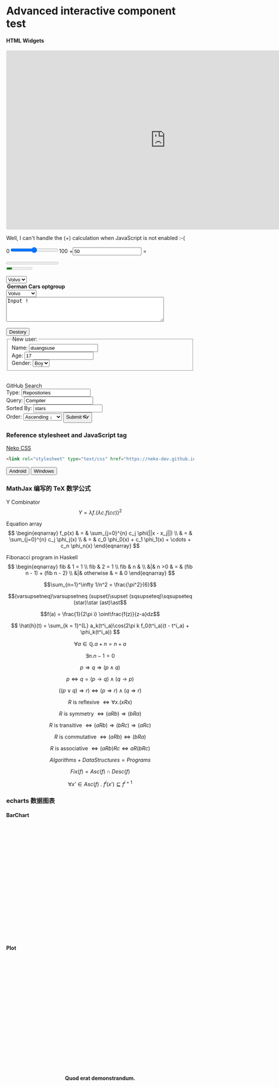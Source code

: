 # Advanced interactive component test

#### HTML Widgets

<noframes>Well, missing a embed from YouTube, right<br></noframes>

<iframe width="853" height="480" src="https://www.youtube.com/embed/2MsN8gpT6jY" frameborder="0" allow="accelerometer; autoplay; encrypted-media; gyroscope; picture-in-picture" allowfullscreen></iframe>

<noscript>Well, I can't handle the (+) calculation when JavaScript is not enabled :-(<br></noscript>

<form oninput="x.value=Number.parseInt(a.value)+Number.parseInt(b.value);document.getElementById('intro-typesetting-p').value=x.value">
  0<input type="range" id="a" value="50">100
  +<input type="number" id="b" value="50" max="100">
  = <output name="x" for="a b"></output>
</form>

<progress id="intro-typesetting-p" value="0" min="0" max="150"></progress>
<br>
<meter value="2" min="0" max="10">2 out of 10</meter>
<br>

<select>
  <option value="volvo">Volvo</option>
  <option value="saab">Saab</option>
  <option value="opel">Opel</option>
  <option value="audi">Audi</option>
</select>

<optgroup label="German Cars optgroup"></optgroup>
<select>
  <option value="volvo">Volvo</option>
  <option value="saab">Saab</option>
  <option value="mercedes">Mercedes</option>
  <option value="audi">Audi</option>
</select>
<br>
<textarea rows="4" cols="50">
Input !
</textarea>
<br>
<dialog id="intro-typesetting-dialog"><span style="color:red">WARNING!!!</span> Running JavaScript thread spawn bomb...</dialog>
<br>
<input type="button" onclick="document.getElementById('intro-typesetting-dialog').setAttribute('open', '')" value="Destory" />
<br>
<form>
  <fieldset>
    <legend>New user:</legend>
    Name: <input type="text" placeholder="you name" maxlength="10" value="duangsuse"><br>
    Age: <input type="number" max="80" value="17"><br>
    Gender: <select>
      <option value="♂">Boy</option>
      <option value="♀">Girl</option>
    </select>
  </fieldset>
</form>
<br>
<form action="//github.com/search" method="get">
  <summary>GitHub Search</summary>
  Type: <input type="text" name="type" value="Repositories"><br>
  Query: <input type="text" name="q" value="Compiler"><br>
  Sorted By: <input type="text" name="s" value="stars"><br>
  Order: <select name="o">
  <!-- 箭头从小值指向大值 -->
    <option value="asc">Ascending ↓</option>
    <option value="desc">Descending ↑</option>
  </select>
  <input type="submit" value="Submit 👓">
</form>

### Reference stylesheet and JavaScript tag

[Neko CSS](https://neko-dev.github.io/neko.css/)

```html
<link rel="stylesheet" type="text/css" href="https://neko-dev.github.io/neko.css/dist/css/neko.css">
```

<link rel="stylesheet" type="text/css" href="https://neko-dev.github.io/neko.css/dist/css/neko.css">

<script type="text/javascript">
function sety(s) {document.getElementsByTagName('output')['y'].innerHTML=s;}
</script>
<button id="intro_typesetting_neko_ia" class="neko-btn merge shadow neko-color-green" onclick="sety('<var>dr</var>oid 📱')">Android</button>
<button id="intro_typesetting_neko_ib" class="neko-btn merge shadow neko-color-blue" onclick="sety('win 🖥')">Windows</button>
<br>
<output name="y" for="intro_typesetting_neko_ia intro_typesetting_neko_-_ib"></output>

### MathJax 编写的 TeX 数学公式

<script type="text/javascript" src="https://cdnjs.cloudflare.com/ajax/libs/mathjax/2.7.5/MathJax.js?config=TeX-AMS-MML_HTMLorMML" defer></script>

Y Combinator
$$Y = \lambda f. (\lambda c. f (c c))^2$$

Equation array
$$
\begin{eqnarray}
 f_p(x) & = & \sum_{j=0}^{n} c_j \phi(||x - x_j||)  \\
& = & \sum_{j=0}^{n} c_j \phi_j(x) \\
& = & c_0 \phi_0(x) + c_1 \phi_1(x) + \cdots + c_n \phi_n(x)
\end{eqnarray}
$$

Fibonacci program in Haskell
$$
\begin{eqnarray}
fib & 1 = 1 \\
fib & 2 = 1 \\
fib & n & \\
&|& n >0 & = & (fib n - 1) + (fib n - 2) \\
&|& otherwise & = & 0
\end{eqnarray}
$$

$$\sum_{n=1}^\infty 1/n^2 = \frac{\pi^2}{6}$$

$$(varsupsetneq)\varsupsetneq (supset)\supset (sqsupseteq)\sqsupseteq (star)\star (ast)\ast$$

$$f(a) = \frac{1}{2\pi i} \oint\frac{f(z)}{z-a}dz$$

$$
\hat{h}(t) = \sum_{k = 1}^{L} a_k(t^i_a)\cos(2\pi k f_0(t^i_a)(t - t^i_a) + \phi_k(t^i_a))
$$

$$\forall{a\in{\mathbb{Q}}}. a+n=n+a$$

$$\exists{n}. n-1=0$$

$$p \Rightarrow q \Rightarrow (p\land q)$$

$$p \Leftrightarrow q = (p \rightarrow q) \land (q \rightarrow p)$$

$$((p \lor q) \Rightarrow r) \Leftrightarrow (p \Rightarrow r) \land (q \Rightarrow r)$$

$$\mathit{R} \text{ is reflexive } \Leftrightarrow \forall{x}. (x \mathit{R} x)$$

$$\mathit{R} \text{ is symmetry } \Leftrightarrow (a \mathit{R} b) \Rightarrow (b \mathit{R} a)$$

$$\mathit{R} \text{ is transitive } \Leftrightarrow (a \mathit{R} b) \Rightarrow (b \mathit{R} c) \Rightarrow (a \mathit{R} c)$$

$$\mathit{R} \text{ is commutative } \Leftrightarrow (a \mathit{R} b) \Leftrightarrow (b \mathit{R} a)$$

$$\mathit{R} \text{ is associative } \Leftrightarrow (a \mathit{R} b) \mathit{R} c \Leftrightarrow a \mathit{R} (b \mathit{R} c)$$

$$Algorithms + Data Structures = Programs$$

$$Fix(f)=Asc(f)\cap Desc(f)$$

$$\forall x’ \in \mathit{Asc}(f) \ . \ f^i(x’) \sqsubseteq f^{i+1}$$


### echarts 数据图表

#### BarChart

<script src="https://www.echartsjs.com/examples/vendors/echarts/echarts.min.js" defer></script>

<style>
#chart { width: 512px; height: 300px }
</style>
<div id="chart"></div>
<script type="text/javascript">
const onload = (fn)=> {
  let bus=document.addEventListener.bind(document, 'DOMContentLoaded');
  bus(fn); };

onload(function(){
var testChart = echarts.init(document.getElementById('chart'));

var option = {
  title: { text: '小林家的苹果派' },
  toolbox: {
      feature: {
          dataZoom: { yAxisIndex: 'none' },
          restore: {},
          saveAsImage: {}
      }
  },
  tooltip: {},
  dataZoom: [
      {
          show: true,
          realtime: true,
          start: 0,
          end: 512
      },
      {
          type: 'inside',
          realtime: true,
          start: 0,
          end: 512
      }
  ],
  legend: { data: ['苹果派份数'], x: 'middle' },
  xAxis: {
      data: ['龙 A', '龙 B', '龙 C', '小林']
  },
  yAxis: {},
  series: [{
      name: '苹果派份数',
      type: 'bar',
      data: ['2', '1', '4', '9']
  }]
};

testChart.setOption(option);
});
</script>

#### Plot

<style>
#chart2 { width: 512px; height: 300px }
</style>
<div id="chart2"></div>

<script>
function range(start, stop, step = 1) {
  let res = [];
  for (let i=start; i<stop; i+=step) {
    res.push(i);
  } return res;
}

/**
Now I know Object.assign is more efficient...
*/
function copy(obj) {return Object.assign({}, obj);}
function mix(obj, ext) {
  let names /*It's enough.*/ = Object.getOwnPropertyNames(ext);
  let renew = copy(obj);
  for (let name of names) {
    renew[name] = ext[name];
  }
  return renew;
}

onload(() => {
  let chart2 = echarts.init(document.getElementById('chart2'));

  let xrange = range(0,100,1);
  let type = 'value';
  let datazoom_defs = { realtime: true, start: 0, end: 512 };
  let line_defs = { type: 'line', smooth: true };

  let sinys = mix(line_defs, {data:xrange.map(Math.sin)});

  let {cos, tan, asin, acos, tanh, exp, log, hypot, fround, random, pow, trunc} = Math;

  let funs = [cos, tan, asin, acos, tanh, exp, log, hypot, fround, random, pow, trunc];

  let option = {
    title: { text: 'Triangle waves and more' },
    xAxis: { type, data: xrange },
    yAxis: { type },
    tooltip: { trigger: 'axis' },
    toolbox: {
        feature: {
            dataZoom: { yAxisIndex: 'none' },
            restore: {}, saveAsImage: {}}},
    dataZoom: [
        mix(datazoom_defs, {show: true}),
        mix(datazoom_defs, {type: 'inside'})],

    legend: mix({ x: 'middle' }, {data: funs.map(f => f.name)}),
    series: funs.map(f => mix(line_defs, {name:f.name, data:xrange.map(f)}))
  }

  chart2.setOption(option);
});
</script>

$$\textbf{Quod erat demonstrandum.}$$
